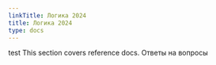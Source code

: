 ```yaml
---
linkTitle: Логика 2024
title: Логика 2024
type: docs
---
```


test This section covers reference docs. Ответы на вопросы